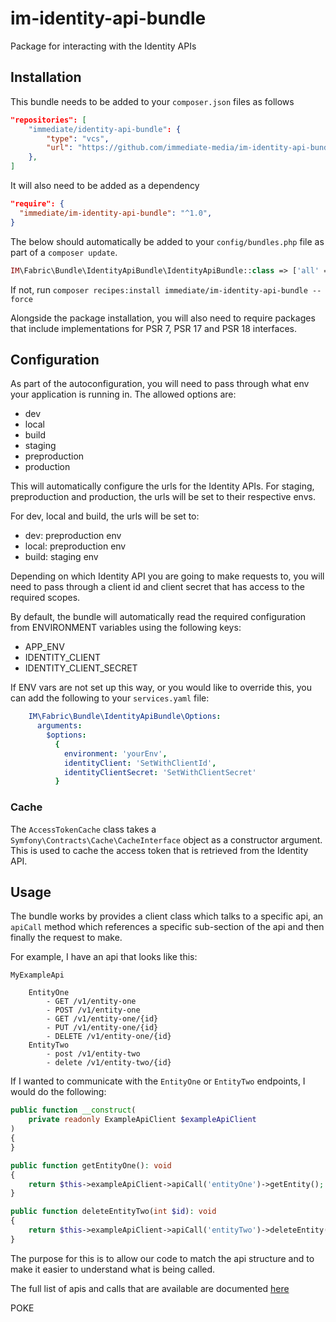 # im-identity-api-bundle
Package for interacting with the Identity APIs

## Installation
This bundle needs to be added to your `composer.json` files as follows

```json
"repositories": [
    "immediate/identity-api-bundle": {
        "type": "vcs",
        "url": "https://github.com/immediate-media/im-identity-api-bundle.git"
    },
]
```

It will also need to be added as a dependency

```json
"require": {
  "immediate/im-identity-api-bundle": "^1.0",
}
```

The below should automatically be added to your `config/bundles.php` file as part of a `composer update`. 

```php
IM\Fabric\Bundle\IdentityApiBundle\IdentityApiBundle::class => ['all' => true]
```

If not, run `composer recipes:install immediate/im-identity-api-bundle --force`

Alongside the package installation, you will also need to require packages that include implementations for PSR 7, PSR 17 and PSR 18 interfaces.

## Configuration

As part of the autoconfiguration, you will need to pass through what env your application is running in. The allowed options are:
- dev
- local
- build
- staging
- preproduction
- production

This will automatically configure the urls for the Identity APIs. For staging, preproduction and production, the urls will be set to their respective envs. 

For dev, local and build, the urls will be set to:
- dev: preproduction env
- local: preproduction env
- build: staging env

Depending on which Identity API you are going to make requests to, you will need to pass through a client id and client secret that has access to the required scopes.

By default, the bundle will automatically read the required configuration from ENVIRONMENT variables using the following keys:

- APP_ENV
- IDENTITY_CLIENT
- IDENTITY_CLIENT_SECRET

If ENV vars are not set up this way, or you would like to override this, you can add the following to your `services.yaml` file:

```yaml
    IM\Fabric\Bundle\IdentityApiBundle\Options:
      arguments:
        $options:
          {
            environment: 'yourEnv',
            identityClient: 'SetWithClientId',
            identityClientSecret: 'SetWithClientSecret'
          }
```

### Cache

The `AccessTokenCache` class takes a `Symfony\Contracts\Cache\CacheInterface` object as a constructor argument. This is used to cache the access token that is retrieved from the Identity API.

## Usage

The bundle works by provides a client class which talks to a specific api, an `apiCall` method which references a specific sub-section of the api and then finally the request to make. 

For example, I have an api that looks like this: 

```
MyExampleApi

    EntityOne
        - GET /v1/entity-one
        - POST /v1/entity-one
        - GET /v1/entity-one/{id}
        - PUT /v1/entity-one/{id}
        - DELETE /v1/entity-one/{id}
    EntityTwo
        - post /v1/entity-two
        - delete /v1/entity-two/{id}
```

If I wanted to communicate with the `EntityOne` or `EntityTwo` endpoints, I would do the following:

```php
public function __construct(
    private readonly ExampleApiClient $exampleApiClient
)
{
}

public function getEntityOne(): void
{
    return $this->exampleApiClient->apiCall('entityOne')->getEntity();
}

public function deleteEntityTwo(int $id): void
{
    return $this->exampleApiClient->apiCall('entityTwo')->deleteEntity($id);
}
```

The purpose for this is to allow our code to match the api structure and to make it easier to understand what is being called.

The full list of apis and calls that are available are documented [here](documentation/SupportedApiCalls.md)

POKE
